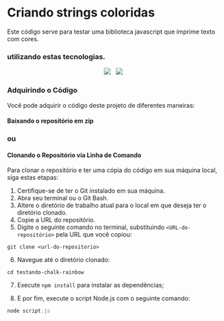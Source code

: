 # Criando strings coloridas

<p align-items = center> Este código serve para testar uma biblioteca javascript que imprime texto com cores.</p>
 
 ### utilizando estas tecnologias.
<div align="center">
<img src=https://img.shields.io/badge/-JavaScript-0D1117?style=for-the-badge&logo=javascript&labelColor=0D1117&textColor=0D1117/> &nbsp;
<img src=https://img.shields.io/badge/-Node.JS-0D1117?style=for-the-badge&logo=node.js&labelColor=0D1117&textColor=0D1117/> &nbsp;
</div>

### Adquirindo o Código

Você pode adquirir o código deste projeto de diferentes maneiras:

#### Baixando o repositório em zip

### ou

#### Clonando o Repositório via Linha de Comando

Para clonar o repositório e ter uma cópia do código em sua máquina local, siga estas etapas:

1. Certifique-se de ter o Git instalado em sua máquina.
2. Abra seu terminal ou o Git Bash.
3. Altere o diretório de trabalho atual para o local em que deseja ter o diretório clonado.
4. Copie a URL do repositório.
5. Digite o seguinte comando no terminal, substituindo `<URL-do-repositório>` pela URL que você copiou:

```
git clone <url-do-repositorio>
```

6. Navegue até o diretório clonado:

```
cd testando-chalk-rainbow
```

7. Execute `npm install` para instalar as dependências;

8. E por fim, execute o script Node.js com o seguinte comando:

```javascript
node script.js
```

